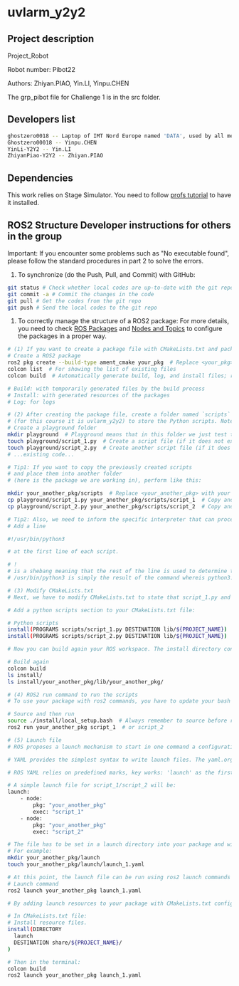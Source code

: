 # uvlarm_y2y2

## Project description

Project_Robot

Robot number: Pibot22

Authors: Zhiyan.PIAO, Yin.LI, Yinpu.CHEN

The grp_pibot file for Challenge 1 is in the src folder.

## Developers list

```sh
ghostzero0018 -- Laptop of IMT Nord Europe named 'DATA', used by all members of the group
Ghostzero00018 -- Yinpu.CHEN
YinLi-Y2Y2 -- Yin.LI
ZhiyanPiao-Y2Y2 -- Zhiyan.PIAO
```

## Dependencies

This work relies on Stage Simulator.
You need to follow [profs tutorial](https://imt-mobisyst.github.io/lct-mobile-robot/tuto-kick-off/simulation/)
to have it installed.

## ROS2 Structure Developer instructions for others in the group

Important: If you encounter some problems such as "No executable found", please follow the standard procedures in part 2 to solve the errors.

1. To synchronize (do the Push, Pull, and Commit) with GitHub:

```sh
git status # Check whether local codes are up-to-date with the git repo or not
git commit -a # Commit the changes in the code
git pull # Get the codes from the git repo
git push # Send the local codes to the git repo
```

1. To correctly manage the structure of a ROS2 package:
For more details, you need to check [ROS Packages](https://imt-mobisyst.github.io/lct-mobile-robot/tuto-kick-off/package/)
and [Nodes and Topics](https://imt-mobisyst.github.io/lct-mobile-robot/tuto-kick-off/first-contact/)
to configure the packages in a proper way.

```sh
# (1) If you want to create a package file with CMakeLists.txt and package.xml automatically generated, use these commands:
# Create a ROS2 package
ros2 pkg create --build-type ament_cmake your_pkg  # Replace <your_pkg> with your own package name
colcon list  # For showing the list of existing files
colcon build  # Automatically generate build, log, and install files; remember to always colcon build before running again after modification

# Build: with temporarily generated files by the build process 
# Install: with generated resources of the packages 
# Log: for logs

# (2) After creating the package file, create a folder named `scripts` inside your root directory 
# (for this course it is uvlarm_y2y2) to store the Python scripts. Note that scripts are essential as they serve as Nodes.
# Create a playground folder
mkdir playground  # Playground means that in this folder we just test the functionality of Python 3 scripts not run in ROS2
touch playground/script_1.py  # Create a script file (if it does not exist)
touch playground/script_2.py  # Create another script file (if it does not exist)
# ...existing code...

# Tip1: If you want to copy the previously created scripts 
# and place them into another folder
# (here is the package we are working in), perform like this:

mkdir your_another_pkg/scripts  # Replace <your_another_pkg> with your another package name
cp playground/script_1.py your_another_pkg/scripts/script_1  # Copy and paste the content of previously created script_1.py into script_1 of the project package 
cp playground/script_2.py your_another_pkg/scripts/script_2  # Copy and paste the content of previously created script_2.py into script_2 of the project package

# Tip2: Also, we need to inform the specific interpreter that can process our script (i.e., python3). 
# Add a line

#!/usr/bin/python3 

# at the first line of each script. 

# !
# is a shebang meaning that the rest of the line is used to determine the program to interpret the content of the current file. 
# /usr/bin/python3 is simply the result of the command whereis python3.

# (3) Modify CMakeLists.txt
# Next, we have to modify CMakeLists.txt to state that script_1.py and script_2.py should be installed as programs (i.e., in the appropriate destination to make them reachable by ros2 command).

# Add a python scripts section to your CMakeLists.txt file:

# Python scripts
install(PROGRAMS scripts/script_1.py DESTINATION lib/${PROJECT_NAME})
install(PROGRAMS scripts/script_2.py DESTINATION lib/${PROJECT_NAME})

# Now you can build again your ROS workspace. The install directory contains your_another_pkg with everything inside.

# Build again
colcon build
ls install/
ls install/your_another_pkg/lib/your_another_pkg/

# (4) ROS2 run command to run the scripts
# To use your package with ros2 commands, you have to update your bash environment. Then it would be possible to start your node with ros2 run command.

# Source and then run
source ./install/local_setup.bash  # Always remember to source before running
ros2 run your_another_pkg script_1  # or script_2

# (5) Launch file
# ROS proposes a launch mechanism to start in one command a configuration of several nodes. Launch files can be defined with markup language (XML or YAML) or python3 for more complex launch scenarios.

# YAML provides the simplest syntax to write launch files. The yaml.org (https://yaml.org/) gives an example of YAML resources. Similarly to Python, it relies on indentation to mark the ownership of elements.

# ROS YAML relies on predefined marks, key works: 'launch' as the first element and composed by a list of nodes. Minimal configuration for a node includes pkg and exec attributes to identify the node to start.

# A simple launch file for script_1/script_2 will be:
launch:
    - node:
        pkg: "your_another_pkg"
        exec: "script_1"
    - node:
        pkg: "your_another_pkg"
        exec: "script_2"

# The file has to be set in a launch directory into your package and with a name ending by _launch.yaml, converse_launch.yaml for instance.
# For example:
mkdir your_another_pkg/launch
touch your_another_pkg/launch/launch_1.yaml

# At this point, the launch file can be run using ros2 launch commands
# Launch command
ros2 launch your_another_pkg launch_1.yaml

# By adding launch resources to your package with CMakeLists.txt configuration file, you make launch files easier to find.

# In CMakeLists.txt file:
# Install resource files.
install(DIRECTORY
  launch
  DESTINATION share/${PROJECT_NAME}/
)

# Then in the terminal:
colcon build
ros2 launch your_another_pkg launch_1.yaml
```
